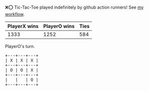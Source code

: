:x::o: Tic-Tac-Toe played indefinitely by github action runners! See [my workflow](.github/workflows/play.yaml).

|PlayerX wins|PlayerO wins|Ties|
|-|-|-|
|1333|1252|584|

PlayerO's turn.

<pre>
+---+---+---+
| X | X | X |
+---+---+---+
| O | O | X |
+---+---+---+
|   |   | O |
+---+---+---+
</pre>